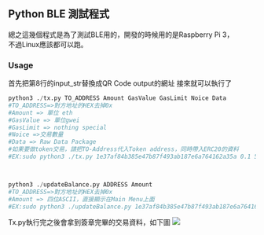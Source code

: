 ## Python BLE  測試程式

總之這幾個程式是為了測試BLE用的，開發的時候用的是Raspberry Pi 3，   
不過Linux應該都可以跑。

### Usage
首先把第8行的input_str替換成QR Code output的網址
接來就可以執行了
``` python
python3 ./tx.py TO_ADDRESS Amount GasValue GasLimit Noice Data
#TO_ADDRESS=>對方地址的HEX去掉0x
#Amount => 單位 eth
#GasValue => 單位gwei
#GasLimit => nothing special
#Noice =>交易數量
#Data => Raw Data Package
#如果要做token交易，請把TO-Address代入Token address，同時帶入ERC20的資料
#EX:sudo python3 ./tx.py 1e37af84b385e47b87f493ab187e6a764162a35a 0.1 50 50000 17 00



python3 ./updateBalance.py ADDRESS Amount 
#TO_ADDRESS=>對方地址的HEX去掉0x
#Amount => 四位ASCII，直接顯示在Main Menu上面
#EX:sudo python3 ./updateBalance.py 1e37af84b385e47b87f493ab187e6a764162a35a 0.10


```

Tx.py執行完之後會拿到簽章完畢的交易資料，如下圖
![](https://i.imgur.com/vMfoSq0.png)

